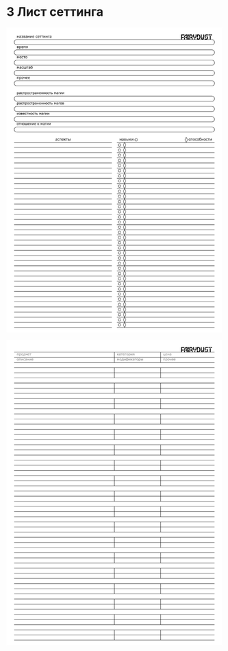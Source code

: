 # 3 Лист сеттинга

![Лист сеттинга страница 1](img/setting_sheet_page_1.png)

![Лист сеттинга страница 2](img/setting_sheet_page_2.png)